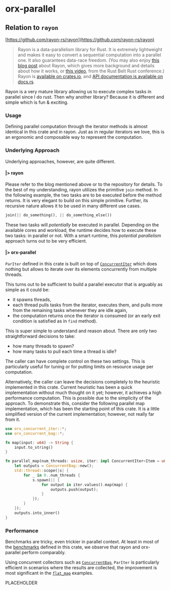 # orx-parallel

## Relation to `rayon`

[https://github.com/rayon-rs/rayon](https://github.com/rayon-rs/rayon)

> Rayon is a data-parallelism library for Rust. It is extremely lightweight and makes it easy to convert a sequential computation into a parallel one. It also guarantees data-race freedom. (You may also enjoy [this blog post][blog] about Rayon, which gives more background and details about how it works, or [this video][video], from the Rust Belt Rust conference.) Rayon is [available on crates.io](https://crates.io/crates/rayon), and [API documentation is available on docs.rs](https://docs.rs/rayon).

[blog]: https://smallcultfollowing.com/babysteps/blog/2015/12/18/rayon-data-parallelism-in-rust/
[video]: https://www.youtube.com/watch?v=gof_OEv71Aw

Rayon is a very mature library allowing us to execute complex tasks in parallel since I do rust. Then why another library? Because it is different and simple which is fun & exciting.

### Usage

Defining parallel computation through the iterator methods is almost identical in this crate and in rayon. Just as in regular iterators we love, this is an ergonomic and composable way to represent the computation.

### Underlying Approach

Underlying approaches, however, are quite different.

#### |> rayon

Please refer to the blog mentioned above or to the repository for details. To the best of my understanding, rayon utilizes the primitive `join` method. In the following example, the two tasks are to be executed before the method returns. It is very elegant to build on this simple primitive. Further, its recursive nature allows it to be used in many different use cases.

```rust
join(|| do_something(), || do_something_else())
```

These two tasks will *potentially* be executed in parallel. Depending on the available cores and workload, the runtime decides how to execute these two tasks: in parallel or not. With a smart runtime, this *potential parallelism* approach turns out to be very efficient.

#### |> orx-parallel

`ParIter` defined in this crate is built on top of [`ConcurrentIter`](https://crates.io/crates/orx-concurrent-iter) which does nothing but allows to iterate over its elements concurrently from multiple threads.

This turns out to be sufficient to build a parallel executor that is arguably as simple as it could be:
* it spawns threads,
* each thread pulls tasks from the iterator, executes them, and pulls more from the remaining tasks whenever they are idle again,
* the computation returns once the iterator is consumed (or an early exit condition is satisfied as in `find` method).

This is super simple to understand and reason about. There are only two straightforward decisions to take:
* how many threads to spawn?
* how many tasks to pull each time a thread is idle?

The caller can have complete control on these two settings. This is particularly useful for tuning or for putting limits on resource usage per computation.

Alternatively, the caller can leave the decisions completely to the heuristic implemented in this crate. Current heuristic has been a quick implementation without much thought on it yet; however, it achieves a high performance computation. This is possible due to the simplicity of the approach. To demonstrate this, consider the following parallel map implementation, which has been the starting point of this crate. It is a little simplified version of the current implementation; however, not really far from it. 

```rust
use orx_concurrent_iter::*;
use orx_concurrent_bag::*;

fn map(input: u64) -> String {
    input.to_string()
}

fn parallel_map(num_threads: usize, iter: impl ConcurrentIter<Item = u64>) -> SplitVec<String> {
    let outputs = ConcurrentBag::new();
    std::thread::scope(|s| {
        for _ in 0..num_threads {
            s.spawn(|| {
                for output in iter.values().map(map) {
                    outputs.push(output);
                }
            });
        }
    });
    outputs.into_inner()
}
```

### Performance

Benchmarks are tricky, even trickier in parallel context. At least in most of the [benchmarks](https://github.com/orxfun/orx-parallel/blob/main/benches) defined in this crate, we observe that rayon and orx-parallel perform comparably.

Using concurrent collectors such as [`ConcurrentBag`](https://crates.io/crates/orx-concurrent-bag), `ParIter` is particularly efficient in scenarios where the results are collected, the improvement is most significant in the [`flat_map`](https://github.com/orxfun/orx-parallel/blob/main/benches/flatmap.rs) examples.

PLACEHOLDER
